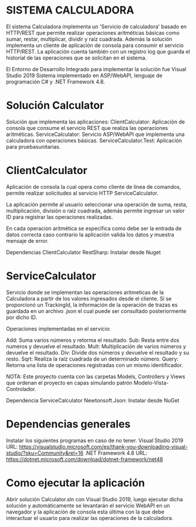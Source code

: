 # SISTEMA CALCULADORA

El sistema Calculadora  implementa un 'Servicio de calculadora' basado en HTTP/REST que permite realizar operaciones aritméticas básicas
como sumar, restar, multiplicar, dividir y raíz cuadrada. Además la solución implementa un cliente de aplicación de consola para consumir 
el servicio HTTP/REST. La aplicación cuenta también con un registro log que guarda el historial de las operaciones que se solicitan en el sistema.


El Entorno de Desarrollo Integrado para implementar la solución fue Visual Studio 2019
Sistema implementado en ASP/WebAPI, lenguaje de programación C# y .NET Framework 4.8. 

# Solución Calculator

Solución que implementa las aplicaciones:
ClientCalculator: Aplicación de consola que consume el servicio REST que realiza las operaciones aritméticas.
ServiceCalculator: Servicio ASP/WebAPI que implementa una calculadora con operaciones básicas.
ServiceCalculator.Test: Aplicación para pruebasunitarias.

# ClientCalculator

Aplicación de consola la cual opera como cliente de línea de comandos, permite realizar solicitudes al servicio HTTP ServiceCalculator.

La aplicación permite al usuario seleccionar una operación de suma, resta, multiplicación, división o raíz cuadrada, además permite ingresar un valor ID para registrar 
las operaciones realizadas.

En cada operacion aritmética se especifica como debe ser la entrada de datos correcta caso contrario la aplicación valida los datos y muestra mensaje de error.

Dependencias ClientCalculator
RestSharp: Instalar desde Nuget

# ServiceCalculator

Servicio donde se implementan las operaciones aritmeticas de la Calculadora a partir de los valores ingresados desde el cliente. Si se proporcionó un TrackingId, 
la información de la operación de trazas es guardada en un archivo .json el cual puede ser consultado posteriormente por dicho ID.

Operaciones implementadas en el servicio:

Add: Suma varios números y retorma el resultado.
Sub: Resta entre dos numeros y devuelve el resultado. 
Mult: Multiplicación de varios números y devuelve el resultado.
Div: Divide dos números y devuelve el resultado y su resto. 
Sqrt: Realiza la raíz cuadrada de un determinado número. 
Query: Retorna una lista de operaciones registradas con un mismo identificador. 

NOTA: Este proyecto cuenta con las carpetas Models, Controllers y Views que ordenan el proyecto en capas simulando patrón Modelo-Vista-Controlador.

Dependencia ServiceCalculator
Newtonsoft.Json: Instalar desde NuGet

# Dependencias generales

Instalar los siguientes programas en caso de no tener.
Visual Studio 2019 URL: https://visualstudio.microsoft.com/es/thank-you-downloading-visual-studio/?sku=Community&rel=16
.NET Framework 4.8 URL: https://dotnet.microsoft.com/download/dotnet-framework/net48

# Como ejecutar la aplicación

Abrir solución Calculator.sln con Visual Studio 2019, luego ejecutar dicha solución y automáticamente se levantarán el servicio WebAPI en un navegador y la aplicación
de consola esta  última con la que debe interactuar el usuario para realizar las operaciones de la calculadora.







